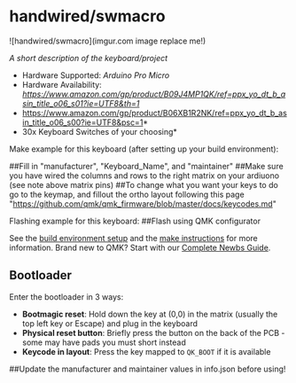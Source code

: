 # handwired/swmacro

![handwired/swmacro](imgur.com image replace me!)

*A short description of the keyboard/project*

* Hardware Supported: *Arduino Pro Micro*
* Hardware Availability: *https://www.amazon.com/gp/product/B09J4MP1QK/ref=ppx_yo_dt_b_asin_title_o06_s01?ie=UTF8&th=1*
* https://www.amazon.com/gp/product/B06XB1R2NK/ref=ppx_yo_dt_b_asin_title_o06_s00?ie=UTF8&psc=1*
* 30x Keyboard Switches of your choosing*

Make example for this keyboard (after setting up your build environment):

##Fill in "manufacturer", "Keyboard_Name", and "maintainer"
##Make sure you have wired the columns and rows to the right matrix on your ardiuono (see note above matrix pins)
##To change what you want your keys to do go to the keymap, and fillout the ortho layout following this page "https://github.com/qmk/qmk_firmware/blob/master/docs/keycodes.md"

Flashing example for this keyboard:
##Flash using QMK configurator

See the [build environment setup](https://docs.qmk.fm/#/getting_started_build_tools) and the [make instructions](https://docs.qmk.fm/#/getting_started_make_guide) for more information. Brand new to QMK? Start with our [Complete Newbs Guide](https://docs.qmk.fm/#/newbs).

## Bootloader

Enter the bootloader in 3 ways:

* **Bootmagic reset**: Hold down the key at (0,0) in the matrix (usually the top left key or Escape) and plug in the keyboard
* **Physical reset button**: Briefly press the button on the back of the PCB - some may have pads you must short instead
* **Keycode in layout**: Press the key mapped to `QK_BOOT` if it is available


##Update the manufacturer and maintainer values in info.json before using!
